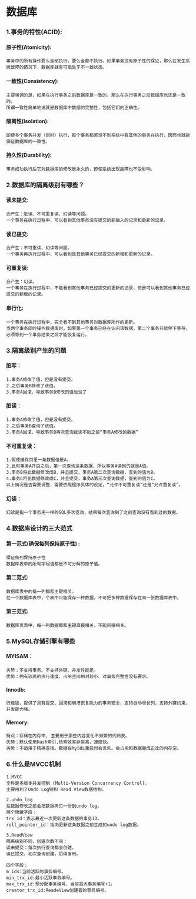 # 数据库

### 1.事务的特性(ACID):

#### 原子性(Atomicity):
```
事务中的所有操作要么全部执行，要么全都不执行。如果事务没有原子性的保证，那么在发生系统故障的情况下，数据库就有可能处于不一致状态。
```
#### 一致性(Consistency):
```
主要强调的是，如果在执行事务之前数据库是一致的，那么在执行事务之后数据库也还是一致的。
所谓一致性简单地说就是数据库中数据的完整性，包括它们的正确性。
```
#### 隔离性(Isolation):
```
即使多个事务并发（同时）执行，每个事务都感觉不到系统中有其他的事务在执行，因而也就能保证数据库的一致性。
```
#### 持久性(Durability):
```
事务成功执行后它对数据库的修改是永久的，即使系统出现故障也不受影响。
```
### 2.数据库的隔离级别有哪些？

#### 读未提交:
```
会产生：脏读、不可重复读、幻读等问题。
一个事务在执行过程中，可以看到其他事务没有提交的新插入的记录和更新的记录。
```
#### 读已提交:
```
会产生：不可重读、幻读等问题。
一个事务再执行过程中，可以看到是其他事务已经提交的新增和更新的记录。
```
#### 可重复读:
```
会产生：幻读。
一个事务在执行过程中，不能看到其他事务已经提交的更新的记录，但是可以看到其他事务已经提交的新增的记录。
```
#### 串行化:
```
一个事务在执行过程中，完全看不到其他事务对数据库所作的更新。
当两个事务同时操作数据库时，如果第一个事务已经在访问该数据，第二个事务只能停下等待，必须等到一个事务结束之后才能恢复运行。
```
### 3.隔离级别产生的问题
#### 脏写：
```
1.事务A修改了值，但是没有提交。
2.之后事务B修改了该值。
3.事务A回滚，导致事务B修改的值也没了
```
#### 脏读：
```
1.事务A修改了值，但是没有提交。
2.之后事务B查询了该值。
3.事务A回滚，导致事务B再次查询就读不到之前“事务A修改的数据”
```
#### 不可重复读：
```
1.假使缓存页里一条数据值是A，
2.此时事务A开启之后，第一次查询这条数据，所以事务A读到的就是A值。
3.事务B将此数据修改成B，并且提交，事务A第二次查询数据，查到的值为B。
4.事务C将此数据修改成C，并且提交，事务A第三次查询数据，查到的值为C。
以上情况是否需要调整，需要依照程序具体的设定，“允许不可重复读”还是“允许重复读”。
```
#### 幻读：
```
幻读是指一个事务用一样的SQL多次查询，结果每次查询到了之前查询没有看到过的数据。
```
### 4.数据库设计的三大范式
#### 第一范式(确保每列保持原子性) :
```
保证每列保持原子性
数据库表中的所有字段值都是不可分解的原子值。
```
#### 第二范式:
```
数据库表中的每一列都和主键相关。
在一个数据库表中，个表中只能保存一种数据，不可把多种数据保存在同一张数据库表中。
```
#### 第三范式:
```
数据库页表中，每一列数据都和主键直接相关，不能间接相关。
```
### 5.MySQL存储引擎有哪些
#### MYISAM：
```
劣势：不支持事务、不支持外键、并发性能差。
优势：拥有较高的执行速度、占用空间相对较小、对事务完整性没有要求。
```
#### Innodb:
```
行级锁，提供了具有提交、回滚和崩溃恢复能力的事务安全，支持自动增长列，支持外键约束，并发能力强。
```
#### Memory:
```
特点：存储在内存中, 主要用于那些内容变化不频繁的代码表。
优势：默认使用Hash索引,检索效率非常高，速度快。
劣势：不适用于精确查找。数据在MySQL重启时会丢失。会占用和数据量成正比的内存空。
```
### 6.什么是MVCC机制
```
1.MVCC
全称是多版本并发控制 (Multi-Version Concurrency Control)。
主要用到了Undo Log链和 Read View数据结构。

2.undo_log
在数据修改之前会把数据拷贝一份到undo log。
两个隐藏字段：
trx_id：表示最近一次更新这条数据的事务ID。
roll_pointer_id：指向更新这条数据之前生成的undo log数据。

3.ReadView
隔离级别不同，创建次数不同：
读未提交：每次执行查询都会创建。
读已提交，初次查询创建，后续复用。

四个字段：
m_ids:当前活跃的事务编号。
min_trx_id:最小活跃事务编号。
max_trx_id:预分配事务编号，当前最大事务编号+1。
creator_trx_id:ReadeView创建者的事务编号。
```
